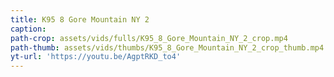 ```yaml
---
title: K95 8 Gore Mountain NY 2
caption:
path-crop: assets/vids/fulls/K95_8_Gore_Mountain_NY_2_crop.mp4
path-thumb: assets/vids/thumbs/K95_8_Gore_Mountain_NY_2_crop_thumb.mp4
yt-url: 'https://youtu.be/AgptRKD_to4'
---
```

